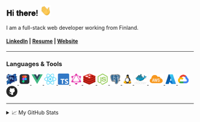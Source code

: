 # <h2> 𝐇i 𝐭𝐡𝐞𝐫𝐞! <img src="https://raw.githubusercontent.com/elarsaks/elarsaks/master/images/Hi.gif" width="30px"></h2>
I am a full-stack web developer working from Finland.
#### [LinkedIn](http://www.linkedin.com/in/elarsaks/) | [Resume](http://elar-saks.info/) | [Website](http://www.elarsaks.com) 
---
### Languages & Tools
<p align="left">
   <a href="https://www.adobe.com/fi/products/photoshop.html">
    <img height="30" src="https://raw.githubusercontent.com/elarsaks/elarsaks/master/images/Photoshop.png">
  </a>
  <a href="www.figma.com">
    <img height="30" src="https://raw.githubusercontent.com/elarsaks/elarsaks/master/images/figma.png">
  </a>
  <a href="https://vuejs.org/">
    <img height="30" src="https://raw.githubusercontent.com/elarsaks/elarsaks/master/images/vue.png">
  </a>
  <a href="https://reactjs.org/">
    <img height="30" src="https://raw.githubusercontent.com/elarsaks/elarsaks/master/images/react.png">
  </a>
  <a href="https://www.typescriptlang.org/">
    <img height="30" src="https://raw.githubusercontent.com/elarsaks/elarsaks/master/images/TypeScript.png">
  </a>
  <a href="https://graphql.org/">
    <img height="30" src="https://raw.githubusercontent.com/elarsaks/elarsaks/master/images/graphql.png">
  </a>
  <a href="https://redis.io/">
    <img height="30" src="https://raw.githubusercontent.com/elarsaks/elarsaks/master/images/redis.png">
  </a>
  <a href="https://nodejs.org/en/">
   <img height="30" src="https://raw.githubusercontent.com/elarsaks/elarsaks/master/images/node.png">
  </a>
  <a href="https://www.postgresql.org/">
   <img height="30" src="https://raw.githubusercontent.com/elarsaks/elarsaks/master/images/Postgres.png">
  </a>
  <a href="https://www.linux.org/">
    <img height="30" src="https://raw.githubusercontent.com/elarsaks/elarsaks/master/images/linux.png">
  </a>
  <a href="https://www.docker.com/">
    <img height="30" src="https://raw.githubusercontent.com/elarsaks/elarsaks/master/images/docker.png">
  </a>
  <a href="https://aws.amazon.com/">
    <img height="30" src="https://raw.githubusercontent.com/elarsaks/elarsaks/master/images/aws.png">
  </a>
  <a href="https://cloud.google.com/">
    <img height="30" src="https://raw.githubusercontent.com/elarsaks/elarsaks/master/images/azure.png">
  </a>
    <a href="https://azure.microsoft.com/">
   <img height="30" src="https://raw.githubusercontent.com/elarsaks/elarsaks/master/images/gcp.png">
  </a>
  <a href="www.github.com">
   <img height="30" src="https://raw.githubusercontent.com/elarsaks/elarsaks/master/images/github.png">
  </a>
</p>

---
<details>
  <summary>📈 My GitHub Stats</summary> 
<img align="centre" src="https://github-readme-stats.vercel.app/api?username=elarsaks&count_private=true&include_all_commits=true&show_icons=true&title_color=007bff&text_color=e7e7e7&icon_color=007bff&bg_color=171c28" />  

  ![Top Langs](https://github-readme-stats.vercel.app/api/top-langs/?username=elarsaks&layout=compact&title_color=007bff&text_color=e7e7e7&icon_color=007bff&bg_color=171c28)
</details>
